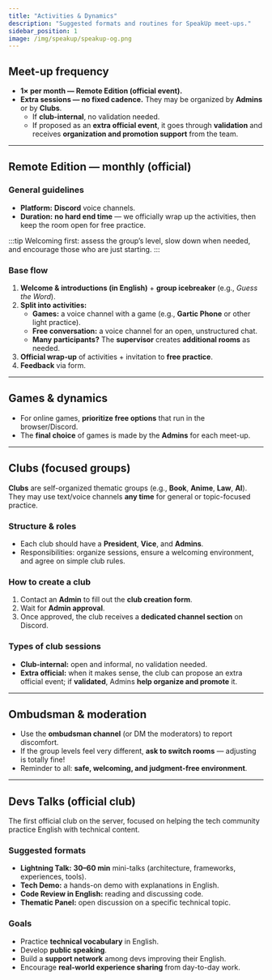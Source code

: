 ```yaml
---
title: "Activities & Dynamics"
description: "Suggested formats and routines for SpeakUp meet-ups."
sidebar_position: 1
image: /img/speakup/speakup-og.png
---
```


## Meet-up frequency

- **1× per month — Remote Edition (official event).**
- **Extra sessions — no fixed cadence.** They may be organized by **Admins** or by **Clubs**.
  - If **club-internal**, no validation needed.
  - If proposed as an **extra official event**, it goes through **validation** and receives **organization and promotion support** from the team.

---

## Remote Edition — monthly (official)

### General guidelines

- **Platform:** **Discord** voice channels.
- **Duration:** **no hard end time** — we officially wrap up the activities, then keep the room open for free practice.

:::tip
Welcoming first: assess the group’s level, slow down when needed, and encourage those who are just starting.
:::

### Base flow

1. **Welcome & introductions (in English)** + **group icebreaker** (e.g., _Guess the Word_).
2. **Split into activities:**
   - **Games:** a voice channel with a game (e.g., **Gartic Phone** or other light practice).
   - **Free conversation:** a voice channel for an open, unstructured chat.
   - **Many participants?** The **supervisor** creates **additional rooms** as needed.
3. **Official wrap-up** of activities + invitation to **free practice**.
4. **Feedback** via form.

---

## Games & dynamics

- For online games, **prioritize free options** that run in the browser/Discord.
- The **final choice** of games is made by the **Admins** for each meet-up.

---

## Clubs (focused groups)

**Clubs** are self-organized thematic groups (e.g., **Book**, **Anime**, **Law**, **AI**). They may use text/voice channels **any time** for general or topic-focused practice.

### Structure & roles

- Each club should have a **President**, **Vice**, and **Admins**.
- Responsibilities: organize sessions, ensure a welcoming environment, and agree on simple club rules.

### How to create a club

1. Contact an **Admin** to fill out the **club creation form**.
2. Wait for **Admin approval**.
3. Once approved, the club receives a **dedicated channel section** on Discord.

### Types of club sessions

- **Club-internal:** open and informal, no validation needed.
- **Extra official:** when it makes sense, the club can propose an extra official event; if **validated**, Admins **help organize and promote** it.

---

## Ombudsman & moderation

- Use the **ombudsman channel** (or DM the moderators) to report discomfort.
- If the group levels feel very different, **ask to switch rooms** — adjusting is totally fine!
- Reminder to all: **safe, welcoming, and judgment-free environment**.

---

## Devs Talks (official club)

The first official club on the server, focused on helping the tech community practice English with technical content.

### Suggested formats

- **Lightning Talk:** **30–60 min** mini-talks (architecture, frameworks, experiences, tools).
- **Tech Demo:** a hands-on demo with explanations in English.
- **Code Review in English:** reading and discussing code.
- **Thematic Panel:** open discussion on a specific technical topic.

### Goals

- Practice **technical vocabulary** in English.
- Develop **public speaking**.
- Build a **support network** among devs improving their English.
- Encourage **real-world experience sharing** from day-to-day work.
